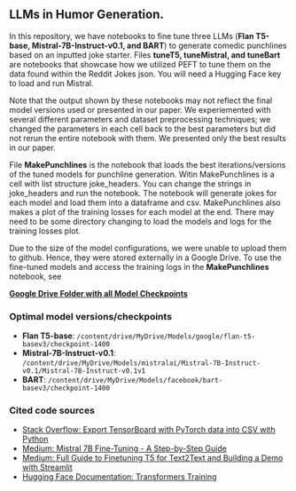 ## LLMs in Humor Generation.

In this repository, we have notebooks to fine tune three LLMs (**Flan T5-base, Mistral-7B-Instruct-v0.1, and BART**) to generate comedic punchlines based on an inputted joke starter.
Files **tuneT5, tuneMistral, and tuneBart** are notebooks that showcase how we utilized PEFT to tune them on the data found within the Reddit Jokes json. You will need a Hugging Face key to load and run Mistral.

Note that the output shown by these notebooks may not reflect the final model versions used or presented in our paper. We experiemented with several different parameters and dataset preprocessing techniques; we changed the parameters in each cell back to the best parameters but did not rerun the entire notebook with them. We presented only the best results in our paper.

File **MakePunchlines** is the notebook that loads the best iterations/versions of the tuned models for punchline generation. Witin MakePunchlines is a cell with list structure joke_headers. You can change the strings in joke_headers and run the notebook. The notebook will generate jokes for each model and load them into a dataframe and csv. MakePunchlines also makes a plot of the training losses for each model at the end. There may need to be some directory changing to load the models and logs for the training losses plot. 

Due to the size of the model configurations, we were unable to upload them to github. Hence, they were stored externally in a Google Drive. To use the fine-tuned models and access the training logs in the **MakePunchlines** notebook, see

[**Google Drive Folder with all Model Checkpoints**](https://drive.google.com/drive/folders/1NVtKfN_jmsumBkP2It_XhCPaacA9rzB3?usp=drive_link)

### Optimal model versions/checkpoints

- **Flan T5-base**: `/content/drive/MyDrive/Models/google/flan-t5-basev3/checkpoint-1400`
- **Mistral-7B-Instruct-v0.1**: `/content/drive/MyDrive/Models/mistralai/Mistral-7B-Instruct-v0.1/Mistral-7B-Instruct-v0.1v1`
- **BART**: `/content/drive/MyDrive/Models/facebook/bart-basev3/checkpoint-1400`


### Cited code sources

- [Stack Overflow: Export TensorBoard with PyTorch data into CSV with Python](https://stackoverflow.com/questions/71239557/export-tensorboard-with-pytorch-data-into-csv-with-python)
- [Medium: Mistral 7B Fine-Tuning - A Step-by-Step Guide](https://gathnex.medium.com/mistral-7b-fine-tuning-a-step-by-step-guide-52122cdbeca8)
- [Medium: Full Guide to Finetuning T5 for Text2Text and Building a Demo with Streamlit](https://medium.com/nlplanet/a-full-guide-to-finetuning-t5-for-text2text-and-building-a-demo-with-streamlit-c72009631887)
- [Hugging Face Documentation: Transformers Training](https://huggingface.co/docs/transformers/en/training)
